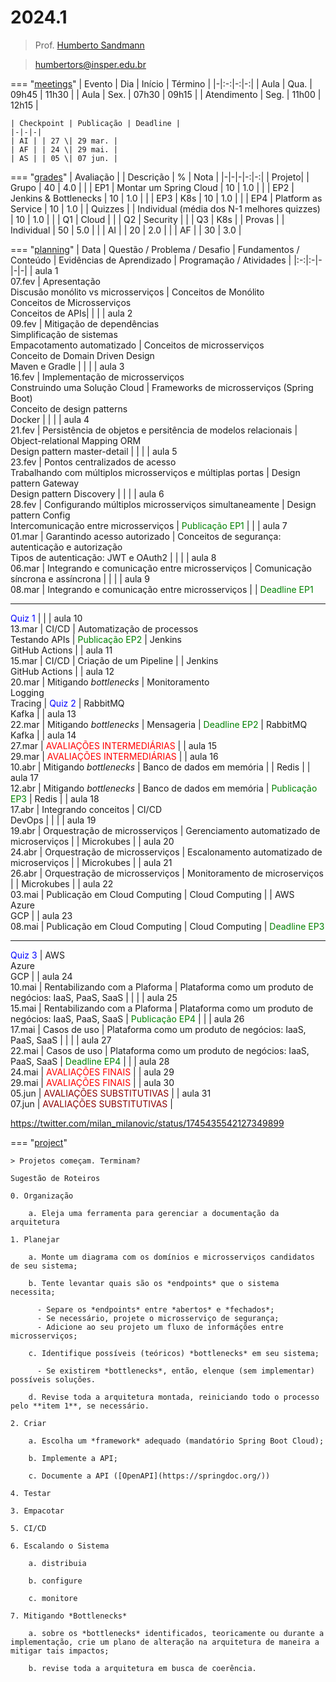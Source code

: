 # 2024.1

> Prof. [Humberto Sandmann](https://hsandmann.github.io)

> [humbertors@insper.edu.br](mailto:humbertors@insper.edu.br)

=== "[meetings](#meetings)"
    | Evento | Dia | Início | Término |
    |-|:-:|-:|-:|
    | Aula | Qua. | 09h45 | 11h30 |
    | Aula | Sex. | 07h30 | 09h15 |
    | Atendimento | Seg. | 11h00 | 12h15 |

    | Checkpoint | Publicação | Deadline |
    |-|-|-|
    | AI | | 27 \| 29 mar. | 
    | AF | | 24 \| 29 mai. | 
    | AS | | 05 \| 07 jun. | 

=== "[grades](#grades)"
    | Avaliação | | Descrição | % | Nota |
    |-|-|-|-:|-:|
    | Projeto|  | Grupo | 40 | 4.0 |
    | | EP1 | Montar um Spring Cloud | 10 | 1.0 |
    | | EP2 | Jenkins & Bottlenecks | 10 | 1.0 |
    | | EP3 | K8s | 10 | 1.0 |
    | | EP4 | Platform as Service | 10 | 1.0 |
    | Quizzes | | Individual (média dos N-1 melhores quizzes) | 10 | 1.0 |
    | | Q1 | Cloud | 
    | | Q2 | Security |
    | | Q3 | K8s |
    | Provas | | Individual | 50 | 5.0 |
    | | AI | | 20 | 2.0 |
    | | AF | | 30 | 3.0 |

=== "[planning](#planning)"
    | Data | Questão / Problema / Desafio	| Fundamentos / Conteúdo |	Evidências de Aprendizado	| Programação / Atividades |
    |:-:|:-|-|-|-|
    | aula 1 <br>07.fev | Apresentação <br> Discusão monólito vs microsserviços | Conceitos de Monólito <br> Conceitos de Microsserviços <br> Conceitos de APIs| | |
    | aula 2 <br>09.fev | Mitigação de dependências <br> Simplificação de sistemas <br> Empacotamento automatizado | Conceitos de microsserviços <br> Conceito de Domain Driven Design <br> Maven e Gradle | | |
    | aula 3 <br>16.fev | Implementação de microsserviços <br> Construindo uma Solução Cloud | Frameworks de microsserviços (Spring Boot)<br> Conceito de design patterns <br> Docker | | |
    | aula 4 <br>21.fev | Persistência de objetos e persitência de modelos relacionais | Object-relational Mapping ORM <br> Design pattern master-detail | | |
    | aula 5 <br>23.fev | Pontos centralizados de acesso <br> Trabalhando com múltiplos microsserviços e múltiplas portas | Design pattern Gateway <br> Design pattern Discovery | | |
    | aula 6 <br>28.fev | Configurando múltiplos microsserviços simultaneamente | Design pattern Config <br> Intercomunicação entre microsserviços | <span style="color:green">Publicação EP1</span> | |
    | aula 7 <br>01.mar | Garantindo acesso autorizado  | Conceitos de segurança: autenticação e autorização <br> Tipos de autenticação: JWT e OAuth2 | | |
    | aula 8 <br>06.mar | Integrando e comunicação entre microsserviços | Comunicação síncrona e assíncrona | | |
    | aula 9 <br>08.mar | Integrando e comunicação entre microsserviços | | <span style="color:green">Deadline EP1</span> <hr> <span style="color:blue">Quiz 1</span> |  |
    | aula 10 <br>13.mar | CI/CD | Automatização de processos <br> Testando APIs  | <span style="color:green">Publicação EP2</span> | Jenkins <br> GitHub Actions |
    | aula 11 <br>15.mar | CI/CD | Criação de um Pipeline | | Jenkins <br> GitHub Actions |
    | aula 12 <br>20.mar | Mitigando *bottlenecks* | Monitoramento <br> Logging <br> Tracing | <span style="color:blue">Quiz 2</span> | RabbitMQ <br> Kafka |
    | aula 13 <br>22.mar | Mitigando *bottlenecks* | Mensageria | <span style="color:green">Deadline EP2</span> | RabbitMQ <br> Kafka |
    | aula 14 <br>27.mar | <span style="color:red">AVALIAÇÕES INTERMEDIÁRIAS</span> |
    | aula 15 <br>29.mar | <span style="color:red">AVALIAÇÕES INTERMEDIÁRIAS</span> |
    | aula 16 <br>10.abr | Mitigando *bottlenecks* | Banco de dados em memória |  | Redis |
    | aula 17 <br>12.abr | Mitigando *bottlenecks* | Banco de dados em memória | <span style="color:green">Publicação EP3</span> | Redis |
    | aula 18 <br>17.abr | Integrando conceitos | CI/CD <br> DevOps |  | |
    | aula 19 <br>19.abr | Orquestração de microsserviços | Gerenciamento automatizado de microserviços | | Microkubes |
    | aula 20 <br>24.abr | Orquestração de microsserviços | Escalonamento automatizado de microserviços | | Microkubes |
    | aula 21 <br>26.abr | Orquestração de microsserviços | Monitoramento de microserviços | | Microkubes |
    | aula 22 <br>03.mai | Publicação em Cloud Computing | Cloud Computing | | AWS <br> Azure <br> GCP |
    | aula 23 <br>08.mai | Publicação em Cloud Computing | Cloud Computing | <span style="color:green">Deadline EP3</span> <hr> <span style="color:blue">Quiz 3</span> | AWS <br> Azure <br> GCP |
    | aula 24 <br>10.mai | Rentabilizando com a Plaforma | Plataforma como um produto de negócios: IaaS, PaaS, SaaS | | |
    | aula 25 <br>15.mai | Rentabilizando com a Plaforma | Plataforma como um produto de negócios: IaaS, PaaS, SaaS | <span style="color:green">Publicação EP4</span> | |
    | aula 26 <br>17.mai | Casos de uso | Plataforma como um produto de negócios: IaaS, PaaS, SaaS | | |
    | aula 27 <br>22.mai | Casos de uso | Plataforma como um produto de negócios: IaaS, PaaS, SaaS | <span style="color:green">Deadline EP4</span> | |
    | aula 28 <br>24.mai | <span style="color:red">AVALIAÇÕES FINAIS</span> |
    | aula 29 <br>29.mai | <span style="color:red">AVALIAÇÕES FINAIS</span> |
    | aula 30 <br>05.jun | <span style="color:darkred">AVALIAÇÕES SUBSTITUTIVAS</span> |
    | aula 31 <br>07.jun | <span style="color:darkred">AVALIAÇÕES SUBSTITUTIVAS</span> |


https://twitter.com/milan_milanovic/status/1745435542127349899

=== "[project](#project)"

    > Projetos começam. Terminam?
    
    Sugestão de Roteiros

    0. Organização

        a. Eleja uma ferramenta para gerenciar a documentação da arquitetura

    1. Planejar

        a. Monte um diagrama com os domínios e microsserviços candidatos de seu sistema;

        b. Tente levantar quais são os *endpoints* que o sistema necessita;

          - Separe os *endpoints* entre *abertos* e *fechados*;
          - Se necessário, projete o microsserviço de segurança;
          - Adicione ao seu projeto um fluxo de informáções entre microsserviços;

        c. Identifique possíveis (teóricos) *bottlenecks* em seu sistema;

          - Se existirem *bottlenecks*, então, elenque (sem implementar) possíveis soluções.

        d. Revise toda a arquitetura montada, reiniciando todo o processo pelo **item 1**, se necessário.

    2. Criar

        a. Escolha um *framework* adequado (mandatório Spring Boot Cloud);

        b. Implemente a API;

        c. Documente a API ([OpenAPI](https://springdoc.org/))

    4. Testar

    3. Empacotar

    5. CI/CD

    6. Escalando o Sistema

        a. distribuia

        b. configure
        
        c. monitore

    7. Mitigando *Bottlenecks*

        a. sobre os *bottlenecks* identificados, teoricamente ou durante a implementação, crie um plano de alteração na arquitetura de maneira a mitigar tais impactos;
  
        b. revise toda a arquitetura em busca de coerência.

<!-- Fevereiro

| D | S | T | Q | Q | S | S |
|:-:|:-:|:-:|:-:|:-:|:-:|:-:|
|   |   |   |   | 1 | 2 | 3 |
| 4 | 5 | 6 | 7 | 8 | 9 | 10|
| 11| 12| 13| 14| 15| 16| 17|
| 18| 19| 20| 21| 22| 23| 24|
| 25| 26| 27| 28| 29|   |   |

Março

| D | S | T | Q | Q | S | S |
|:-:|:-:|:-:|:-:|:-:|:-:|:-:|
|   |   |   |   |   | 1 | 2 |
| 3 | 4 | 5 | 6 | 7 | 8 | 9 |
| 10| 11| 12| 13| 14| 15| 16|
| 17| 18| 19| 20| 21| 22| 23|
| 24| 25| 26| 27| 28| 29| 30|
| 31|   |   |   |   |   |   |

Abril

| D | S | T | Q | Q | S | S |
|:-:|:-:|:-:|:-:|:-:|:-:|:-:|
|   | 1 | 2 | 3 | 4 | 5 | 6 |
| 7 | 8 | 9 | 10| 11| 12| 13|
| 14| 15| 16| 17| 18| 19| 20|
| 21| 22| 23| 24| 25| 26| 27|
| 28| 29| 30|   |   |   |   |


Maio

| D | S | T | Q | Q | S | S |
|:-:|:-:|:-:|:-:|:-:|:-:|:-:|
|   |   |   | 1 | 2 | 3 | 4 |
| 5 | 6 | 7 | 8 | 9 | 10| 11|
| 12| 13| 14| 15| 16| 17| 18|
| 19| 20| 21| 22| 23| 24| 25|
| 26| 27| 28| 29| 30| 31|   |

Junho

| D | S | T | Q | Q | S | S |
|:-:|:-:|:-:|:-:|:-:|:-:|:-:|
|   |   |   |   |   |   | 1 |
| 2 | 3 | 4 | 5 | 6 | 7 | 8 |
| 9 | 10| 11| 12| 13| 14| 15|
| 16| 17| 18| 19| 20| 21| 22|
| 23| 24| 25| 26| 27| 28| 29|
| 30|   |   |   |   |   |   |

=== "maven"
    ``xml     <dependency>     </dependency>     ``
=== "gradle"
    ``yaml     ``

```javascript
console.log('Code Tab A');
```

```javascript
console.log('Code Tab B');
```

=== "C"

    ``` c
    #include <stdio.h>

    int main(void) {
      printf("Hello world!\n");
      return 0;
    }
    ```

=== "C++"

    ``` c++
    #include`<iostream>`

    int main(void) {
      std::cout << "Hello world!" << std::endl;
      return 0;
    }
    ``` -->
